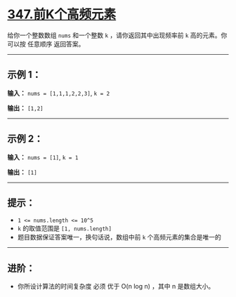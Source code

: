 # [347.前K个高频元素](https://leetcode.cn/problems/top-k-frequent-elements/description)

给你一个整数数组 `nums` 和一个整数 `k` ，请你返回其中出现频率前 `k` 高的元素。你可以按 任意顺序 返回答案。

---

## 示例 1：

**输入：** `nums = [1,1,1,2,2,3]`, `k = 2`

**输出：** `[1,2]`

---

## 示例 2：

**输入：** `nums = [1]`, `k = 1`

**输出：** `[1]`

---

## 提示：

- `1 <= nums.length <= 10^5`
- `k` 的取值范围是 `[1, nums.length]`
- 题目数据保证答案唯一，换句话说，数组中前 `k` 个高频元素的集合是唯一的

---

## 进阶：

- 你所设计算法的时间复杂度 必须 优于 O(n log n) ，其中 n 是数组大小。 